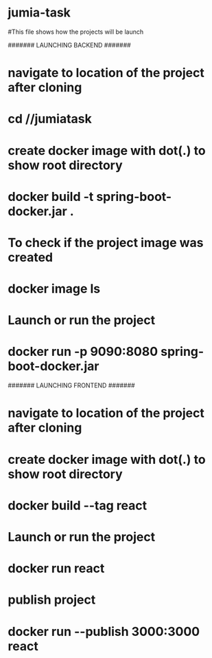# jumia-task

#This file shows how the projects will be launch

####### LAUNCHING BACKEND #######

# navigate to location of the project after cloning
# cd /<project location>/jumiatask

# create docker image with dot(.) to show root directory
# docker build -t spring-boot-docker.jar .  
  
# To check if the project image was created
# docker image ls
  
# Launch or run the project
# docker run -p 9090:8080 spring-boot-docker.jar  
  
  
  
####### LAUNCHING FRONTEND #######

# navigate to location of the project after cloning

# create docker image with dot(.) to show root directory 
# docker build --tag react
  
# Launch or run the project
# docker run react
  
# publish project
# docker run --publish 3000:3000 react  
  
